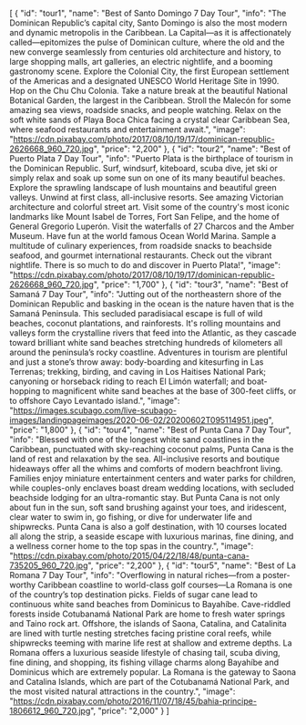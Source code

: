 [
  {
    "id": "tour1",
    "name": "Best of Santo Domingo 7 Day Tour",
    "info": "The Dominican Republic’s capital city, Santo Domingo is also the most modern and dynamic metropolis in the Caribbean. La Capital—as it is affectionately called—epitomizes the pulse of Dominican culture, where the old and the new converge seamlessly from centuries old architecture and history, to large shopping malls, art galleries, an electric nightlife, and a booming gastronomy scene. Explore the Colonial City, the first European settlement of the Americas and a designated UNESCO World Heritage Site in 1990. Hop on the Chu Chu Colonia. Take a nature break at the beautiful National Botanical Garden, the largest in the Caribbean. Stroll the Malecón for some amazing sea views, roadside snacks, and people watching. Relax on the soft white sands of Playa Boca Chica facing a crystal clear Caribbean Sea, where seafood restaurants and entertainment await.",
    "image": "https://cdn.pixabay.com/photo/2017/08/10/19/17/dominican-republic-2626668_960_720.jpg",
    "price": "2,200"
  },
  {
    "id": "tour2",
    "name": "Best of Puerto Plata 7 Day Tour",
    "info": "Puerto Plata is the birthplace of tourism in the Dominican Republic. Surf, windsurf, kiteboard, scuba dive, jet ski or simply relax and soak up some sun on one of its many beautiful beaches. Explore the sprawling landscape of lush mountains and beautiful green valleys. Unwind at first class, all-inclusive resorts. See amazing Victorian architecture and colorful street art. Visit some of the country's most iconic landmarks like Mount Isabel de Torres, Fort San Felipe, and the home of General Gregorio Luperón. Visit the waterfalls of 27 Charcos and the Amber Museum. Have fun at the world famous Ocean World Marina. Sample a multitude of culinary experiences, from roadside snacks to beachside seafood, and gourmet international restaurants. Check out the vibrant nightlife. There is so much to do and discover in Puerto Plata!",
    "image": "https://cdn.pixabay.com/photo/2017/08/10/19/17/dominican-republic-2626668_960_720.jpg",
    "price": "1,700"
  },
  {
    "id": "tour3",
    "name": "Best of Samaná 7 Day Tour",
    "info": "Jutting out of the northeastern shore of the Dominican Republic and basking in the ocean is the nature haven that is the Samaná Peninsula. This secluded paradisiacal escape is full of wild beaches, coconut plantations, and rainforests. It's rolling mountains and valleys form the crystalline rivers that feed into the Atlantic, as they cascade toward brilliant white sand beaches stretching hundreds of kilometers all around the peninsula’s rocky coastline. Adventures in tourism are plentiful and just a stone’s throw away: body-boarding and kitesurfing in Las Terrenas; trekking, birding, and caving in Los Haitises National Park; canyoning or horseback riding to reach El Limón waterfall; and boat-hopping to magnificent white sand beaches at the base of 300-feet cliffs, or to offshore Cayo Levantado island.",
    "image": "https://images.scubago.com/live-scubago-images/landingpageimages/2020-06-02/20200602T095114951.jpeg",
    "price": "1,800"
  },
  {
    "id": "tour4",
    "name": "Best of Punta Cana 7 Day Tour",
    "info": "Blessed with one of the longest white sand coastlines in the Caribbean, punctuated with sky-reaching coconut palms, Punta Cana is the land of rest and relaxation by the sea. All-inclusive resorts and boutique hideaways offer all the whims and comforts of modern beachfront living. Families enjoy miniature entertainment centers and water parks for children, while couples-only enclaves boast dream wedding locations, with secluded beachside lodging for an ultra-romantic stay. But Punta Cana is not only about fun in the sun, soft sand brushing against your toes, and iridescent, clear water to swim in, go fishing, or dive for underwater life and shipwrecks. Punta Cana is also a golf destination, with 10 courses located all along the strip, a seaside escape with luxurious marinas, fine dining, and a wellness corner home to the top spas in the country.",
    "image": "https://cdn.pixabay.com/photo/2015/04/22/18/48/punta-cana-735205_960_720.jpg",
    "price": "2,200"
  },
  {
    "id": "tour5",
    "name": "Best of La Romana 7 Day Tour",
    "info": "Overflowing in natural riches—from a poster-worthy Caribbean coastline to world-class golf courses—La Romana is one of the country’s top destination picks. Fields of sugar cane lead to continuous white sand beaches from Dominicus to Bayahíbe. Cave-riddled forests inside Cotubanamá National Park are home to fresh water springs and Taino rock art. Offshore, the islands of Saona, Catalina, and Catalinita are lined with turtle nesting stretches facing pristine coral reefs, while shipwrecks teeming with marine life rest at shallow and extreme depths.  La Romana offers a luxurious seaside lifestyle of chasing tail, scuba diving, fine dining, and shopping, its fishing village charms along Bayahíbe and Dominicus which are extremely popular. La Romana is the gateway to Saona and Catalina Islands, which are part of the Cotubanamá National Park, and the most visited natural attractions in the country.",
    "image": "https://cdn.pixabay.com/photo/2016/11/07/18/45/bahia-principe-1806612_960_720.jpg",
    "price": "2,000"
  }
]
